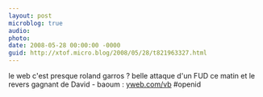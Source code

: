 ```yaml
---
layout: post
microblog: true
audio: 
photo: 
date: 2008-05-28 00:00:00 -0000
guid: http://xtof.micro.blog/2008/05/28/t821963327.html
---
```

le web c'est presque roland garros ? belle attaque d'un FUD ce matin et le revers gagnant de David - baoum :  [yweb.com/vb](http://yweb.com/vb) #openid
